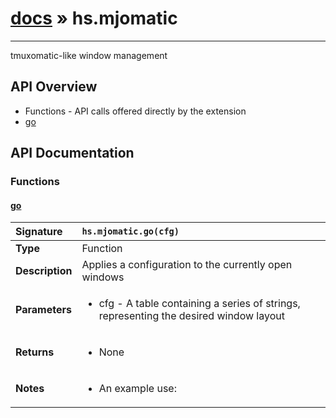 # [docs](index.md) » hs.mjomatic
---

tmuxomatic-like window management

## API Overview
* Functions - API calls offered directly by the extension
 * [go](#go)

## API Documentation

### Functions

#### [go](#go)
| <span style="float: left;">**Signature**</span> | <span style="float: left;">`hs.mjomatic.go(cfg)` </span>                                                          |
| -----------------------------------------------------|---------------------------------------------------------------------------------------------------------|
| **Type**                                             | Function                                                                                         |
| **Description**                                      | Applies a configuration to the currently open windows                                                                                         |
| **Parameters**                                       | <ul><li>cfg - A table containing a series of strings, representing the desired window layout</li></ul> |
| **Returns**                                          | <ul><li>None</li></ul>          |
| **Notes**                                            | <ul><li>An example use:</li></ul>                |


